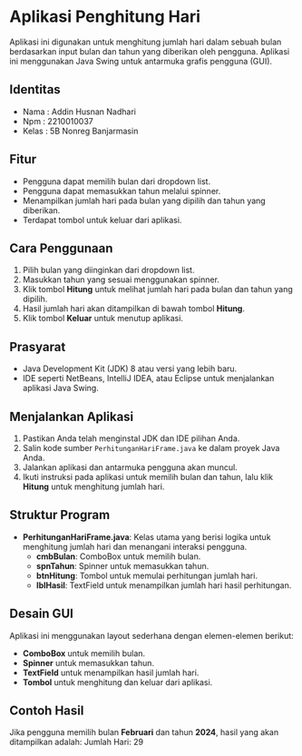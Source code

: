 # Aplikasi Penghitung Hari

Aplikasi ini digunakan untuk menghitung jumlah hari dalam sebuah bulan berdasarkan input bulan dan tahun yang diberikan oleh pengguna. Aplikasi ini menggunakan Java Swing untuk antarmuka grafis pengguna (GUI).

## Identitas
- Nama  : Addin Husnan Nadhari
- Npm   : 2210010037
- Kelas : 5B Nonreg Banjarmasin

## Fitur
- Pengguna dapat memilih bulan dari dropdown list.
- Pengguna dapat memasukkan tahun melalui spinner.
- Menampilkan jumlah hari pada bulan yang dipilih dan tahun yang diberikan.
- Terdapat tombol untuk keluar dari aplikasi.

## Cara Penggunaan
1. Pilih bulan yang diinginkan dari dropdown list.
2. Masukkan tahun yang sesuai menggunakan spinner.
3. Klik tombol **Hitung** untuk melihat jumlah hari pada bulan dan tahun yang dipilih.
4. Hasil jumlah hari akan ditampilkan di bawah tombol **Hitung**.
5. Klik tombol **Keluar** untuk menutup aplikasi.

## Prasyarat
- Java Development Kit (JDK) 8 atau versi yang lebih baru.
- IDE seperti NetBeans, IntelliJ IDEA, atau Eclipse untuk menjalankan aplikasi Java Swing.

## Menjalankan Aplikasi
1. Pastikan Anda telah menginstal JDK dan IDE pilihan Anda.
2. Salin kode sumber `PerhitunganHariFrame.java` ke dalam proyek Java Anda.
3. Jalankan aplikasi dan antarmuka pengguna akan muncul.
4. Ikuti instruksi pada aplikasi untuk memilih bulan dan tahun, lalu klik **Hitung** untuk menghitung jumlah hari.

## Struktur Program
- **PerhitunganHariFrame.java**: Kelas utama yang berisi logika untuk menghitung jumlah hari dan menangani interaksi pengguna.
  - **cmbBulan**: ComboBox untuk memilih bulan.
  - **spnTahun**: Spinner untuk memasukkan tahun.
  - **btnHitung**: Tombol untuk memulai perhitungan jumlah hari.
  - **lblHasil**: TextField untuk menampilkan jumlah hari hasil perhitungan.

## Desain GUI
Aplikasi ini menggunakan layout sederhana dengan elemen-elemen berikut:
- **ComboBox** untuk memilih bulan.
- **Spinner** untuk memasukkan tahun.
- **TextField** untuk menampilkan hasil jumlah hari.
- **Tombol** untuk menghitung dan keluar dari aplikasi.

## Contoh Hasil
Jika pengguna memilih bulan **Februari** dan tahun **2024**, hasil yang akan ditampilkan adalah:
Jumlah Hari: 29


